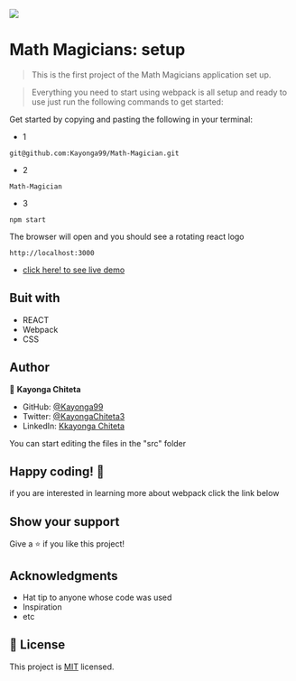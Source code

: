 ![](https://img.shields.io/badge/Microverse-blueviolet)

# Math Magicians: setup
> This is the first project of the Math Magicians application set up.

> Everything you need to start using webpack is all setup and ready to use just run the following commands to get started:

Get started by copying and pasting the following in your terminal:

- 1

```
git@github.com:Kayonga99/Math-Magician.git
```

- 2

```
Math-Magician
```

- 3

```
npm start
```

The browser will open and you should see a rotating react logo

```
http://localhost:3000
```

- [click here! to see live demo]()

## Buit with

- REACT
- Webpack
- CSS



## Author 

👤 **Kayonga Chiteta**

- GitHub: [@Kayonga99](https://github.com/Kayonga99)
- Twitter: [@KayongaChiteta3](https://twitter.com/KayongaChiteta3)
- LinkedIn: [Kkayonga Chiteta](https://www.linkedin.com/in/kayongac/)


You can start editing the files in the "src" folder

## Happy coding! 🌈

if you are interested in learning more about webpack click the link below

## Show your support

Give a ⭐️ if you like this project!

## Acknowledgments

- Hat tip to anyone whose code was used
- Inspiration
- etc

## 📝 License

This project is [MIT](./MIT.md) licensed.